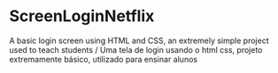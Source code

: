 # ScreenLoginNetflix
A basic login screen using HTML and CSS, an extremely simple project used to teach students / Uma tela de login usando o html css, projeto extremamente básico, utilizado para ensinar alunos
